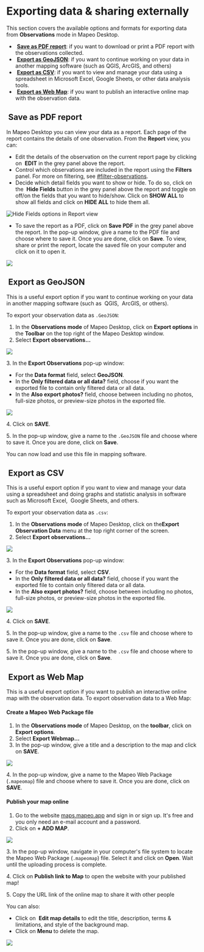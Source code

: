# Exporting data & sharing externally

This section covers the available options and formats for exporting data from **Observations** mode in Mapeo Desktop.&#x20;

* <img src="../../../.gitbook/assets/report_pdf.png" alt="" data-size="line" /> [**Save as PDF report**](exporting-and-sharing-externally.md#undefined): if you want to download or print a PDF report with the observations collected.&#x20;
* <img src="../../../.gitbook/assets/map_GeoJSON.png" alt="" data-size="line" /> [**Export as GeoJSON**](exporting-and-sharing-externally.md#export-as-geojson): if you want to continue working on your data in another mapping software (such as QGIS, ArcGIS, and others)
* <img src="../../../.gitbook/assets/spreadsheet_icon.png" alt="" data-size="line" /> [**Export as CSV**](exporting-and-sharing-externally.md#export-as-csv): if you want to view and manage your data using a spreadsheet in Microsoft Excel, Google Sheets, or other data analysis tools.
* <img src="../../../.gitbook/assets/Webmap_icon.png" alt="" data-size="line" /> [**Export as Web Map**](exporting-and-sharing-externally.md#export-as-web-map): if you want to publish an interactive online map with the observation data.

## <img src="../../../.gitbook/assets/report_pdf.png" alt="" data-size="line" /> Save as PDF report

In Mapeo Desktop you can view your data as a report. Each page of the report contains the details of one observation. From the **Report** view, you can:

* Edit the details of the observation on the current report page by clicking on <img src="../../../.gitbook/assets/app_icons_edit_35px.png" alt="" data-size="line" /> **EDIT** in the grey panel above the report.
* Control which observations are included in the report using the **Filters** panel. For more on filtering, see [#filter-observations](viewing-observations.md#filter-observations "mention").
* Decide which detail fields you want to show or hide. To do so, click on the <img src="../../../.gitbook/assets/hide.png" alt="" data-size="line" /> **Hide Fields** button in the grey panel above the report and toggle on off/on the fields that you want to hide/show. Click on **SHOW ALL** to show all fields and click on **HIDE ALL** to hide them all.

![Hide Fields options in Report view](../../../.gitbook/assets/Md\_report\_view\_hide\_fields.jpg)

* To save the report as a PDF, click on <img src="https://lh3.googleusercontent.com/dNbEvCBJDrGxlRSmnI05llr4kgTd-zZcIOnSIV5PTvKnE_CxS7L9fdpces4G7GL60GDJHG6YuKHvTWdq2gneZGEr9z32j4myi3peM2MWw7DxmzF3Tngy118gsWyb7WPAkKCaSv02" alt="" data-size="line" />**Save PDF** in the grey panel above the report. In the pop-up window, give a name to the PDF file and choose where to save it. Once you are done, click on **Save**. To view, share or print the report, locate the saved file on your computer and click on it to open it.

![](../../../.gitbook/assets/Md\_report\_save\_pdf.jpg)

## <img src="../../../.gitbook/assets/map_GeoJSON.png" alt="" data-size="line" /> Export as GeoJSON

This is a useful export option if you want to continue working on your data in another mapping software (such as <img src="../../../.gitbook/assets/image (5) (1).png" alt="" data-size="line" /> QGIS, <img src="../../../.gitbook/assets/image (9) (1).png" alt="" data-size="line" /> ArcGIS, or others).

To export your observation data as `.GeoJSON`:

1. In the **Observations mode** of Mapeo Desktop, click on <img src="../../../.gitbook/assets/ico_export.png" alt="" data-size="line" />**Export options** in the **Toolbar** on the top right of the Mapeo Desktop window.
2. Select **Export observations...**

![](../../../.gitbook/assets/Md\_Export\_observations\_menu.jpg)

3\. In the **Export Observations** pop-up window:

* For the **Data format** field, select **GeoJSON**.
* In the **Only filtered data or all data?** field, choose if you want the exported file to contain only filtered data or all data.
* In the **Also export photos?** field, choose between including no photos, full-size photos, or preview-size photos in the exported file.

![](../../../.gitbook/assets/Md\_export\_obs\_geojson.jpg)

4\. Click on **SAVE**.

5\. In the pop-up window, give a name to the `.GeoJSON` file and choose where to save it. Once you are done, click on **Save**.

You can now load and use this file in mapping software.&#x20;

## <img src="../../../.gitbook/assets/spreadsheet_icon.png" alt="" data-size="line" /> Export as CSV

This is a useful export option if you want to view and manage your data using a spreadsheet and doing <img src="../../../.gitbook/assets/graph" alt="" data-size="line" />graphs and statistic analysis in software such as Microsoft Excel, <img src="../../../.gitbook/assets/Google_sheets_icon.jpg" alt="" data-size="line" /> Google Sheets, and others.

To export your observation data as `.csv`:

1. In the **Observations mode** of Mapeo Desktop, click on the<img src="../../../.gitbook/assets/Three_dots_menu (1).png" alt="" data-size="line" />**Export Observation Data** menu at the top right corner of the screen.
2. Select **Export observations...**

![](../../../.gitbook/assets/Md\_Export\_observations\_menu.jpg)

3\. In the **Export Observations** pop-up window:

* For the **Data format** field, select **CSV**.
* In the **Only filtered data or all data?** field, choose if you want the exported file to contain only filtered data or all data.
* In the **Also export photos?** field, choose between including no photos, full-size photos, or preview-size photos in the exported file.

![](../../../.gitbook/assets/Md\_export\_obs\_csv.jpg)

4\. Click on **SAVE**.

5\. In the pop-up window, give a name to the `.csv` file and choose where to save it. Once you are done, click on **Save**.

5\. In the pop-up window, give a name to the `.csv` file and choose where to save it. Once you are done, click on **Save**.&#x20;

## <img src="../../../.gitbook/assets/Webmap_icon.png" alt="" data-size="line" /> Export as Web Map

This is a useful export option if you want to publish an interactive online map with the observation data. To export observation data to a Web Map:

#### Create a Mapeo Web Package file

1. In the **Observations mode** of Mapeo Desktop, on the **toolbar**, click on <img src="../../../.gitbook/assets/ico_export.png" alt="" data-size="line" />**Export options**.
2. Select **Export Webmap...**
3. In the pop-up window, give a title and a description to the map and click on **SAVE**.

![](../../../.gitbook/assets/Md\_Web\_map\_export\_window.jpg)

4\. In the pop-up window, give a name to the Mapeo Web Package (`.mapeomap`) file and choose where to save it. Once you are done, click on **SAVE**.

#### Publish your map online

1. Go to the website [maps.mapeo.app](https://maps.mapeo.app/auth/login) and sign in or sign up. It's free and you only need an e-mail account and a password.
2. Click on **+ ADD MAP**.

![](../../../.gitbook/assets/Md\_Web\_map\_add\_map.jpg)

3\. In the pop-up window, navigate in your computer's file system to locate the Mapeo Web Package (`.mapeomap`) file. Select it and click on **Open**. Wait until the uploading process is complete.

4\. Click on <img src="../../../.gitbook/assets/Webmap-link-to-map-icon.png" alt="" data-size="line" />**Publish link to Map** to open the website with your published map!

5\. Copy the URL link of the online map to share it with other people

You can also:

* Click on <img src="../../../.gitbook/assets/Webmaps_edit_icon.jpg" alt="" data-size="line" /> **Edit map details** to edit the title, description, terms & limitations, and style of the background map.&#x20;
* Click on <img src="../../../.gitbook/assets/image (4) (2).png" alt="" data-size="line" />**Menu** to delete the map.

![](../../../.gitbook/assets/Mapeo\_web\_maps\_buttons.jpg)

​
